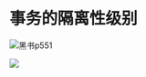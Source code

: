 # 事务的隔离性级别

![黑书p551](../.gitbook/assets/HK\)\)1G7OR\(%G0P@T\)\(ZC\($T.jpg)

![](../.gitbook/assets/S{QD\`{U7Z\_IK8KNR\(A}\~L2A.png)
